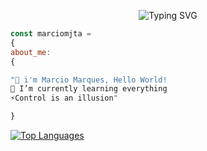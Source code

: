 <p align="center">
  <img src="https://readme-typing-svg.herokuapp.com?font=Source+Code+Pro&size=24&color=1DCB51&background=000000&center=true&vCenter=true&multiline=true&width=846&height=120&lines=Wake+Up,+Neo...;Follow+the+white+rabbit.;Knock%2C+knock" alt="Typing SVG"/>
</p>

```Javascript
const marciomjta =
{
about_me:
{

"🔎 i'm Marcio Marques, Hello World!
🌱 I’m currently learning everything
⚡Control is an illusion"

}

```
<a href="https://github.com/marciomjta" align="left"><img src="https://github-readme-stats.vercel.app/api/top-langs/?username=marciomjta&langs_count=10&title_color=1DCB51&text_color=1DCB51&icon_color=000000&bg_color=000000&hide_border=true&locale=en&custom_title=Top%20%Languages" alt="Top Languages" /></a>
  
##
